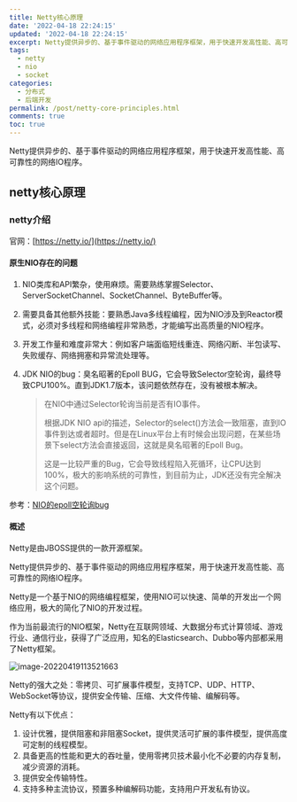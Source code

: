 ```yaml
---
title: Netty核心原理
date: '2022-04-18 22:24:15'
updated: '2022-04-18 22:24:15'
excerpt: Netty提供异步的、基于事件驱动的网络应用程序框架，用于快速开发高性能、高可靠性的网络IO程序。
tags:
  - netty
  - nio
  - socket
categories:
  - 分布式
  - 后端开发
permalink: /post/netty-core-principles.html
comments: true
toc: true
---
```

Netty提供异步的、基于事件驱动的网络应用程序框架，用于快速开发高性能、高可靠性的网络IO程序。

<!-- more -->

## netty核心原理

### netty介绍

官网：[https://netty.io/](https://netty.io/)

#### 原生NIO存在的问题

1. NIO类库和API繁杂，使用麻烦。需要熟练掌握Selector、ServerSocketChannel、SocketChannel、ByteBuffer等。

2. 需要具备其他额外技能：要熟悉Java多线程编程，因为NIO涉及到Reactor模式，必须对多线程和网络编程非常熟悉，才能编写出高质量的NIO程序。

3. 开发工作量和难度非常大：例如客户端面临短线重连、网络闪断、半包读写、失败缓存、网络拥塞和异常流处理等。

4. JDK NIO的bug：臭名昭著的Epoll BUG，它会导致Selector空轮询，最终导致CPU100%。直到JDK1.7版本，该问题依然存在，没有被根本解决。

   > 在NIO中通过Selector轮询当前是否有IO事件。
   >
   > 根据JDK NIO api的描述，Selector的select()方法会一致阻塞，直到IO事件到达或者超时。但是在Linux平台上有时候会出现问题，在某些场景下select方法会直接返回，这就是臭名昭著的Epoll Bug。
   >
   > 这是一比较严重的Bug，它会导致线程陷入死循环，让CPU达到100%，极大的影响系统的可靠性，到目前为止，JDK还没有完全解决这个问题。

参考：[NIO的epoll空轮询bug](https://www.cnblogs.com/JAYIT/p/8241634.html)

#### 概述

Netty是由JBOSS提供的一款开源框架。

Netty提供异步的、基于事件驱动的网络应用程序框架，用于快速开发高性能、高可靠性的网络IO程序。

Netty是一个基于NIO的网络编程框架，使用NIO可以快速、简单的开发出一个网络应用，极大的简化了NIO的开发过程。

作为当前最流行的NIO框架，Netty在互联网领域、大数据分布式计算领域、游戏行业、通信行业，获得了广泛应用，知名的Elasticsearch、Dubbo等内部都采用了Netty框架。

![image-20220419113521663](https://img1.terwer.space/image-20220419113521663.png)

Netty的强大之处：零拷贝、可扩展事件模型，支持TCP、UDP、HTTP、WebSocket等协议，提供安全传输、压缩、大文件传输、编解码等。

Netty有以下优点：

1. 设计优雅，提供阻塞和非阻塞Socket，提供灵活可扩展的事件模型，提供高度可定制的线程模型。
2. 具备更高的性能和更大的吞吐量，使用零拷贝技术最小化不必要的内存复制，减少资源的消耗。
3. 提供安全传输特性。
4. 支持多种主流协议，预置多种编解码功能，支持用户开发私有协议。